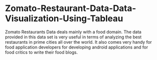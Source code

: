 # Zomato-Restaurant-Data-Data-Visualization-Using-Tableau
Zomato Restaurants Data deals mainly with a food domain. The data provided in this data set is very useful in terms of analyzing the best restaurants in prime cities all over the world. It also comes very handy for food application developers for developing android applications and for food critics to write their food blogs.

